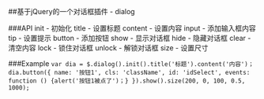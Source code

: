 ##基于jQuery的一个对话框插件 - dialog

###API
	init - 初始化
	title - 设置标题
	content - 设置内容
	input - 添加输入框内容
	tip - 设置提示
	button - 添加按钮
	show - 显示对话框
	hide - 隐藏对话框
	clear - 清空内容
	lock - 锁住对话框
	unlock - 解锁对话框
	size - 设置尺寸

###Example
`var dia = $.dialog().init().title('标题').content('内容')；
dia.button({
	name: '按钮1',
	cls: 'className',
	id: 'idSelect',
	events: function () {alert('按钮1被点了')；}
}).show().size(200, 0, 100, 0.5, 1000);`